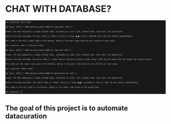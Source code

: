 # CHAT WITH DATABASE?

![Screenshot](./ss.png)

## The goal of this project is to automate datacuration

